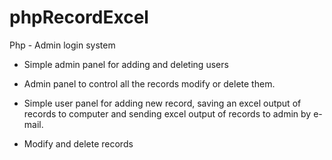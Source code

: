 # phpRecordExcel

Php - Admin login system

- Simple admin panel for adding and deleting users
- Admin panel to control all the records modify or delete them.


- Simple user panel for adding new record, saving an excel output of records to computer and sending excel output of records to admin by e-mail.
- Modify and delete records
